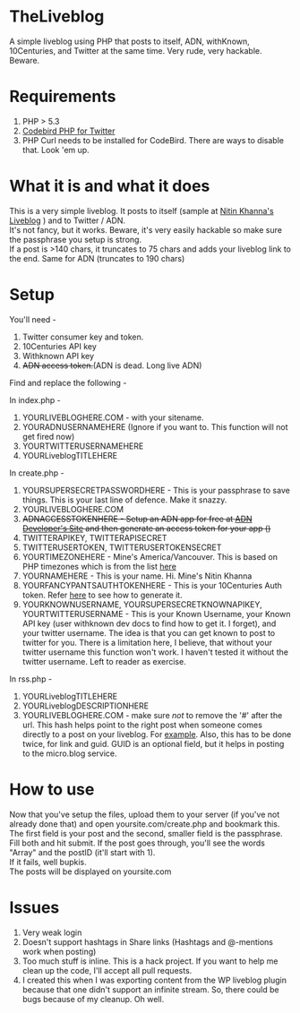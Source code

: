 TheLiveblog
===========

  A simple liveblog using PHP that posts to itself, ADN, withKnown, 10Centuries, and Twitter at the same time. Very rude, very hackable. Beware.

Requirements
============

1. PHP > 5.3 
2. [Codebird PHP for Twitter](https://github.com/jublonet/codebird-php)
3. PHP Curl needs to be installed for CodeBird. There are ways to disable that. Look 'em up. 

What it is and what it does
===========================

  This is a very simple liveblog. It posts to itself (sample at [Nitin Khanna's Liveblog](http://liveblog.nitinkhanna.com/) ) and to Twitter / ADN.  
  It's not fancy, but it works. Beware, it's very easily hackable so make sure the passphrase you setup is strong.  
  If a post is >140 chars, it truncates to 75 chars and adds your liveblog link to the end. Same for ADN (truncates to 190 chars)  


Setup
=====

  You'll need -  
  
  1. Twitter consumer key and token. 
  2. 10Centuries API key 
  3. Withknown API key 
  4. ~~ADN access token.~~(ADN is dead. Long live ADN) 

  Find and replace the following -  
  
  In index.php -
  
  1. YOURLIVEBLOGHERE.COM - with your sitename.  
  2. YOURADNUSERNAMEHERE  (Ignore if you want to. This function will not get fired now)
  3. YOURTWITTERUSERNAMEHERE  
  4. YOURLiveblogTITLEHERE  

  In create.php -
  
  1. YOURSUPERSECRETPASSWORDHERE - This is your passphrase to save things. This is your last line of defence. Make it snazzy.  
  2. YOURLIVEBLOGHERE.COM  
  3. ~~ADNACCESSTOKENHERE - Setup an ADN app for free at [ADN Developer's Site](http://developers.app.net) and then generate an access token for your app ()~~
  4. TWITTERAPIKEY, TWITTERAPISECRET  
  5. TWITTERUSERTOKEN, TWITTERUSERTOKENSECRET  
  6. YOURTIMEZONEHERE - Mine's America/Vancouver. This is based on PHP timezones which is from the list [here](http://php.net/manual/en/timezones.php)
  7. YOURNAMEHERE - This is your name. Hi. Mine's Nitin Khanna  
  8. YOURFANCYPANTSAUTHTOKENHERE - This is your 10Centuries Auth token. Refer [here](https://pinboard.in/u:larand/t:10Centuries/) to see how to generate it.
  9. YOURKNOWNUSERNAME, YOURSUPERSECRETKNOWNAPIKEY, YOURTWITTERUSERNAME - This is your Known Username, your Known API key (user withknown dev docs to find how to get it. I forget), and your twitter username. The idea is that you can get known to post to twitter for you. There is a limitation here, I believe, that without your twitter username this function won't work. I haven't tested it without the twitter username. Left to reader as exercise.
  
  In rss.php - 
  
  1. YOURLiveblogTITLEHERE
  2. YOURLiveblogDESCRIPTIONHERE
  3. YOURLIVEBLOGHERE.COM - make sure *not* to remove the '#' after the url. This hash helps point to the right post when someone comes directly to a post on your liveblog. For [example](http://liveblog.nitinkhanna.com/#30). Also, this has to be done twice, for link and guid. GUID is an optional field, but it helps in posting to the micro.blog service. 
    
  
How to use
==========
  Now that you've setup the files, upload them to your server (if you've not already done that) and open yoursite.com/create.php and bookmark this.   
  The first field is your post and the second, smaller field is the passphrase.   
  Fill both and hit submit. If the post goes through, you'll see the words "Array" and the postID (it'll start with 1).   
  If it fails, well bupkis.  
  The posts will be displayed on yoursite.com   

Issues
======
  1. Very weak login  
  2. Doesn't support hashtags in Share links (Hashtags and @-mentions work when posting)  
  3. Too much stuff is inline. This is a hack project. If you want to help me clean up the code, I'll accept all pull requests.  
  4. I created this when I was exporting content from the WP liveblog plugin because that one didn't support an infinite stream. So, there could be bugs because of my cleanup. Oh well.

